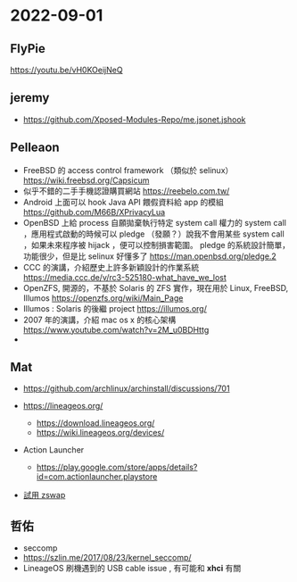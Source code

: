 # 2022-09-01

## FlyPie

https://youtu.be/vH0KOeijNeQ

## jeremy

- https://github.com/Xposed-Modules-Repo/me.jsonet.jshook

## Pelleaon

- FreeBSD 的 access control framework （類似於 selinux） https://wiki.freebsd.org/Capsicum
- 似乎不錯的二手手機認證購買網站 https://reebelo.com.tw/
- Android 上面可以 hook Java API 餵假資料給 app 的模組 https://github.com/M66B/XPrivacyLua
- OpenBSD 上給 process 自願拋棄執行特定 system call 權力的 system call ，應用程式啟動的時候可以 pledge （發願？）說我不會用某些 system call ，如果未來程序被 hijack ，便可以控制損害範圍。 pledge 的系統設計簡單，功能很少，但是比 selinux 好懂多了 https://man.openbsd.org/pledge.2
- CCC 的演講，介紹歷史上許多新穎設計的作業系統 https://media.ccc.de/v/rc3-525180-what_have_we_lost
- OpenZFS, 開源的，不基於 Solaris 的 ZFS 實作，現在用於 Linux, FreeBSD, Illumos https://openzfs.org/wiki/Main_Page
- Illumos : Solaris 的後繼 project https://illumos.org/
- 2007 年的演講，介紹 mac os x 的核心架構 https://www.youtube.com/watch?v=2M_u0BDHttg
- 

## Mat

- https://github.com/archlinux/archinstall/discussions/701
- https://lineageos.org/
    - https://download.lineageos.org/
    - https://wiki.lineageos.org/devices/
- Action Launcher
    - https://play.google.com/store/apps/details?id=com.actionlauncher.playstore

- [試用 zswap ](https://hackmd.io/@h4/rkL8r2les)

## 哲佑

- seccomp
- https://szlin.me/2017/08/23/kernel_seccomp/
- LineageOS 刷機遇到的 USB cable issue , 有可能和 **xhci** 有關
